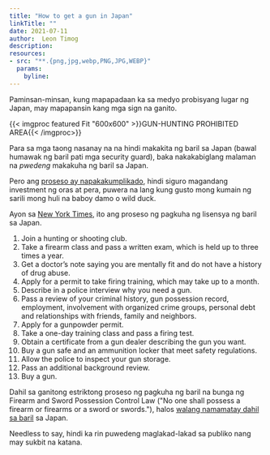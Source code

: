 ```yaml
---
title: "How to get a gun in Japan"
linkTitle: ""
date: 2021-07-11
author:  Leon Timog
description: 
resources:
- src: "**.{png,jpg,webp,PNG,JPG,WEBP}"
  params:
    byline: 
---
```

Paminsan-minsan, kung mapapadaan ka sa medyo probisyang lugar ng Japan, may mapapansin kang mga sign na ganito.

{{< imgproc featured Fit "600x600" >}}GUN-HUNTING PROHIBITED AREA{{< /imgproc>}}

Para sa mga taong nasanay na na hindi makakita ng baril sa Japan (bawal humawak ng baril pati mga security guard), baka nakakabiglang malaman na *pwedeng* makakuha ng baril sa Japan.

Pero ang [proseso ay napakakumplikado](https://www.theatlantic.com/international/archive/2012/07/a-land-without-guns-how-japan-has-virtually-eliminated-shooting-deaths/260189/), hindi siguro magandang investment ng oras at pera, puwera na lang kung gusto mong kumain ng sarili mong huli na baboy damo o wild duck.

Ayon sa [New York Times](https://www.nytimes.com/interactive/2018/03/02/world/international-gun-laws.html), ito ang proseso ng pagkuha ng lisensya ng baril sa Japan.

1. Join a hunting or shooting club.
2. Take a firearm class and pass a written exam, which is held up to three times a year.
3. Get a doctor’s note saying you are mentally fit and do not have a history of drug abuse.
4. Apply for a permit to take firing training, which may take up to a month.
5. Describe in a police interview why you need a gun.
6. Pass a review of your criminal history, gun possession record, employment, involvement with organized crime groups, personal debt and relationships with friends, family and neighbors.
7. Apply for a gunpowder permit.
8. Take a one-day training class and pass a firing test.
9. Obtain a certificate from a gun dealer describing the gun you want.
10. Buy a gun safe and an ammunition locker that meet safety regulations.
11. Allow the police to inspect your gun storage.
12. Pass an additional background review.
13. Buy a gun.

Dahil sa ganitong estriktong proseso ng pagkuha ng baril na bunga ng Firearm and Sword Possession Control Law ("No one shall possess a firearm or firearms or a sword or swords."), halos [walang namamatay dahil sa baril](https://www.businessinsider.com/gun-control-how-japan-has-almost-completely-eliminated-gun-deaths-2017-10) sa Japan.

Needless to say, hindi ka rin puwedeng maglakad-lakad sa publiko nang may sukbit na katana.